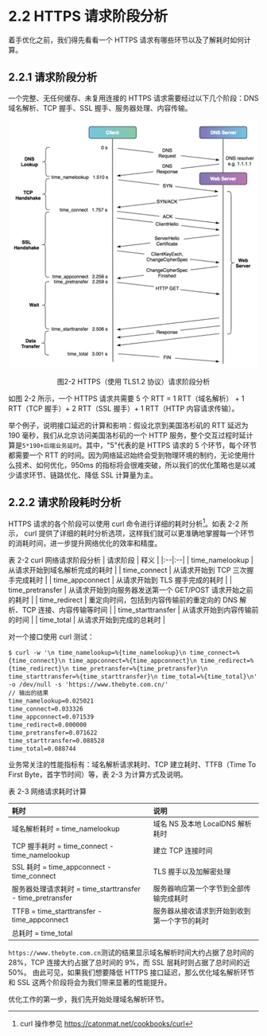 # 2.2 HTTPS 请求阶段分析

着手优化之前，我们得先看看一个 HTTPS 请求有哪些环节以及了解耗时如何计算。

## 2.2.1 请求阶段分析

一个完整、无任何缓存、未复用连接的 HTTPS 请求需要经过以下几个阶段：DNS 域名解析、TCP 握手、SSL 握手、服务器处理、内容传输。

<div  align="center">
	<img src="../assets/http-process.png" width = "500"  align=center />
	<p>图2-2 HTTPS（使用 TLS1.2 协议）请求阶段分析</p>
</div>

如图 2-2 所示，一个 HTTPS 请求共需要 5 个 RTT = 1 RTT（域名解析） + 1 RTT（TCP 握手）+ 2 RTT（SSL 握手）+ 1 RTT（HTTP 内容请求传输）。

举个例子，说明接口延迟的计算和影响：假设北京到美国洛杉矶的 RTT 延迟为 190 毫秒，我们从北京访问美国洛杉矶的一个 HTTP 服务，整个交互过程时延计算是`5*190+后端业务延时`。其中，"5"代表的是 HTTPS 请求的 5 个环节，每个环节都需要一个 RTT 的时间。因为网络延迟始终会受到物理环境的制约，无论使用什么技术、如何优化，950ms 的指标将会很难突破，所以我们的优化策略也是以减少请求环节、链路优化、降低 SSL 计算量为主。

## 2.2.2 请求阶段耗时分析

HTTPS 请求的各个阶段可以使用 curl 命令进行详细的耗时分析[^1]。如表 2-2 所示， curl 提供了详细的耗时分析选项，这样我们就可以更准确地掌握每一个环节的消耗时间，进一步提升网络优化的效率和精度。


表 2-2 curl 网络请求阶段分析
| 请求阶段 | 释义 |
|:--|:--|
| time_namelookup | 从请求开始到域名解析完成的耗时 |
| time_connect | 从请求开始到 TCP 三次握手完成耗时 |
| time_appconnect | 从请求开始到 TLS 握手完成的耗时 |
| time_pretransfer | 从请求开始到向服务器发送第一个 GET/POST 请求开始之前的耗时 |
| time_redirect | 重定向时间，包括到内容传输前的重定向的 DNS 解析、TCP 连接、内容传输等时间 |
| time_starttransfer | 从请求开始到内容传输前的时间 |
| time_total | 从请求开始到完成的总耗时 |

对一个接口使用 curl 测试：

```plain
$ curl -w '\n time_namelookup=%{time_namelookup}\n time_connect=%{time_connect}\n time_appconnect=%{time_appconnect}\n time_redirect=%{time_redirect}\n time_pretransfer=%{time_pretransfer}\n time_starttransfer=%{time_starttransfer}\n time_total=%{time_total}\n' -o /dev/null -s 'https://www.thebyte.com.cn/'
// 输出的结果
time_namelookup=0.025021
time_connect=0.033326
time_appconnect=0.071539
time_redirect=0.000000
time_pretransfer=0.071622
time_starttransfer=0.088528
time_total=0.088744
```

业务常关注的性能指标有：域名解析请求耗时、TCP 建立耗时、TTFB（Time To First Byte，首字节时间）等，表 2-3 为计算方式及说明。

表 2-3 网络请求耗时计算

| 耗时 | 说明 |
|:--|:--|
| 域名解析耗时 = time_namelookup | 域名 NS 及本地 LocalDNS 解析耗时 |
| TCP 握手耗时 = time_connect - time_namelookup | 建立 TCP 连接时间 |
| SSL 耗时 = time_appconnect - time_connect | TLS 握手以及加解密处理 |
| 服务器处理请求耗时 = time_starttransfer - time_pretransfer | 服务器响应第一个字节到全部传输完成耗时 |
| TTFB  = time_starttransfer - time_appconnect | 服务器从接收请求到开始到收到第一个字节的耗时 |
| 总耗时 = time_total ||


`https://www.thebyte.com.cn`测试的结果显示域名解析时间大约占据了总时间的 28%，TCP 连接大约占据了总时间的 9%，而 SSL 层耗时则占据了总时间的近 50%。
由此可见，如果我们想要降低 HTTPS 接口延迟，那么优化域名解析环节和 SSL 这两个阶段将会为我们带来显著的性能提升。

优化工作的第一步，我们先开始处理域名解析环节。

[^1]: curl 操作参见 https://catonmat.net/cookbooks/curl

